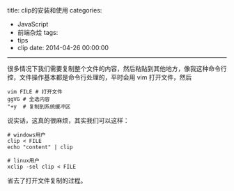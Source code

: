 title: clip的安装和使用
categories:
  - JavaScript
  - 前端杂烩
tags:
  - tips
  - clip
date: 2014-04-26 00:00:00
---


很多情况下我们需要复制整个文件的内容，然后粘贴到其他地方，像我这种命令行控，文件操作基本都是命令行处理的，平时会用 vim 打开文件，然后

    vim FILE # 打开文件
    ggVG # 全选内容
    "+y  # 复制到系统缓冲区
    
说实话，这真的很麻烦，其实我们可以这样：

    # windows用户
    clip < FILE
    echo "content" | clip
    
    # linux用户
    xclip -sel clip < FILE
    
省去了打开文件复制的过程。




